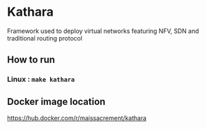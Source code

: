 # Kathara

Framework used to deploy virtual networks featuring NFV, SDN and traditional routing protocol

## How to run

### Linux : `make kathara`


## Docker image location

https://hub.docker.com/r/maissacrement/kathara
